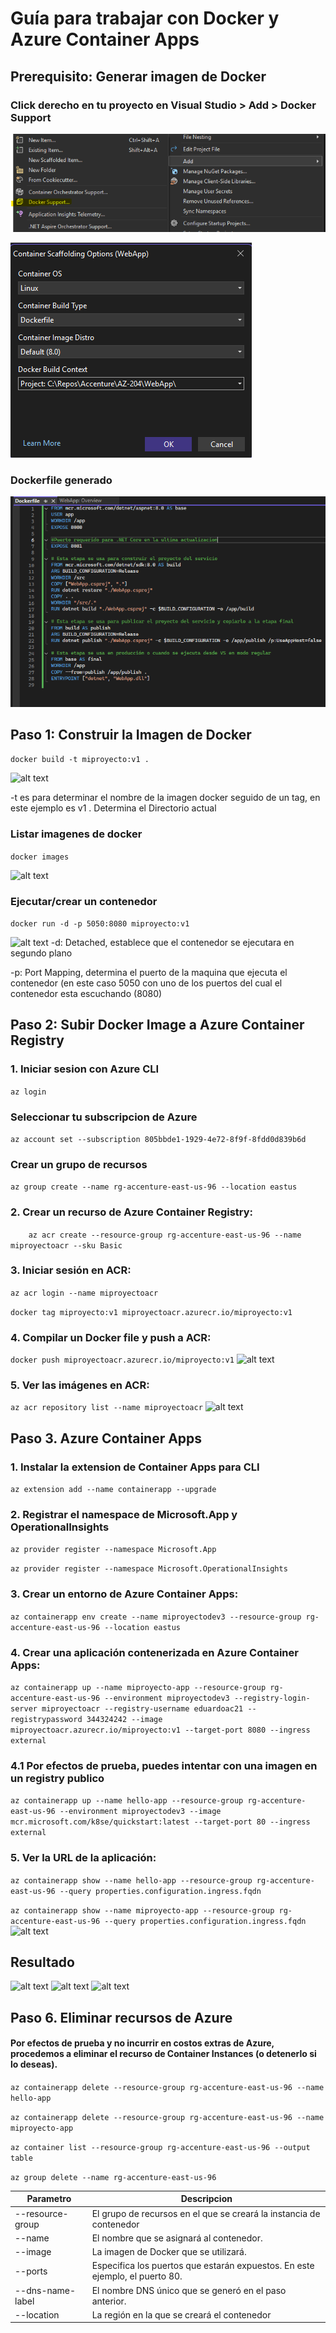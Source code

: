 # Guía para trabajar con Docker y Azure Container Apps
## Prerequisito: Generar imagen de Docker

### Click derecho en tu proyecto en Visual Studio > Add > Docker Support
![alt text](image-2.png)

![alt text](image-8.png)
### Dockerfile generado
![alt text](image-15.png)


## Paso 1: Construir la Imagen de Docker

```docker build -t miproyecto:v1 .```

![alt text](image-4.png)

-t es para determinar el nombre de la imagen docker seguido de un tag, en este ejemplo es v1
 .  Determina el Directorio actual

### Listar imagenes de docker

```docker images```

![alt text](image-11.png)

### Ejecutar/crear un contenedor
```docker run -d -p 5050:8080 miproyecto:v1```

![alt text](image-17.png)
-d: Detached, establece que el contenedor se ejecutara en segundo plano

-p: Port Mapping, determina el puerto de la maquina que ejecuta el contenedor (en este caso 5050 con uno de los puertos del cual el contenedor esta escuchando (8080)


## Paso 2: Subir Docker Image a Azure Container Registry

### 1. Iniciar sesion con Azure CLI 
```az login```

### Seleccionar tu subscripcion de Azure
```az account set --subscription 805bbde1-1929-4e72-8f9f-8fdd0d839b6d```

### Crear un grupo de recursos
```az group create --name rg-accenture-east-us-96 --location eastus```


### 2. Crear un recurso de Azure Container Registry:
```    az acr create --resource-group rg-accenture-east-us-96 --name miproyectoacr --sku Basic```

### 3. Iniciar sesión en ACR:

```az acr login --name miproyectoacr```

```docker tag miproyecto:v1 miproyectoacr.azurecr.io/miproyecto:v1```



### 4. Compilar un Docker file y push a ACR:
```docker push miproyectoacr.azurecr.io/miproyecto:v1```
![alt text](image-20.png)
### 5. Ver las imágenes en ACR:
```az acr repository list --name miproyectoacr```
![alt text](image-21.png)

## Paso 3. Azure Container Apps
### 1. Instalar la extension de Container Apps para CLI

```az extension add --name containerapp --upgrade```

### 2. Registrar el namespace de Microsoft.App y OperationalInsights

```az provider register --namespace Microsoft.App```

```az provider register --namespace Microsoft.OperationalInsights```

### 3. Crear un entorno de Azure Container Apps:
```az containerapp env create --name miproyectodev3 --resource-group rg-accenture-east-us-96 --location eastus```

### 4. Crear una aplicación contenerizada en Azure Container Apps:
```az containerapp up --name miproyecto-app --resource-group rg-accenture-east-us-96 --environment miproyectodev3 --registry-login-server miproyectoacr --registry-username eduardoac21 --registrypassword 344324242 --image miproyectoacr.azurecr.io/miproyecto:v1 --target-port 8080 --ingress external```

### 4.1 Por efectos de prueba, puedes intentar con una imagen en un registry publico
```az containerapp up --name hello-app --resource-group rg-accenture-east-us-96 --environment miproyectodev3 --image mcr.microsoft.com/k8se/quickstart:latest --target-port 80 --ingress external```

### 5. Ver la URL de la aplicación:
```az containerapp show --name hello-app --resource-group rg-accenture-east-us-96 --query properties.configuration.ingress.fqdn```

```az containerapp show --name miproyecto-app --resource-group rg-accenture-east-us-96 --query properties.configuration.ingress.fqdn```
 ![alt text](image-23.png) 

## Resultado
![alt text](image-24.png)
![alt text](image-25.png)
![alt text](image-26.png)

## Paso 6. Eliminar recursos de Azure
#### Por efectos de prueba y no incurrir en costos extras de Azure, procedemos a eliminar el recurso de Container Instances (o detenerlo si lo deseas).

```az containerapp delete --resource-group rg-accenture-east-us-96 --name hello-app```

```az containerapp delete --resource-group rg-accenture-east-us-96 --name miproyecto-app```

```az container list --resource-group rg-accenture-east-us-96 --output table```

```az group delete --name rg-accenture-east-us-96```


| Parametro| Descripcion |
| -------- | -------- | 
| --resource-group | El grupo de recursos en el que se creará la instancia de contenedor|
| --name  | El nombre que se asignará al contenedor.|
| --image  | La imagen de Docker que se utilizará. |
| --ports  |Especifica los puertos que estarán expuestos. En este ejemplo, el puerto 80.|
| --dns-name-label  | El nombre DNS único que se generó en el paso anterior.|
| --location | La región en la que se creará el contenedor|